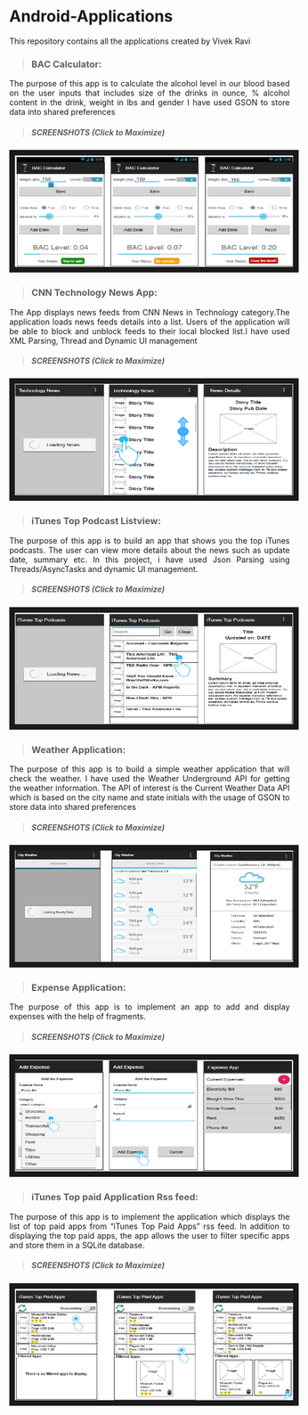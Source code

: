 # Android-Applications
This repository contains all the applications created by Vivek Ravi

> ### BAC Calculator:
<p align="justify">The purpose of this app is to calculate the alcohol level in our blood based on the user inputs 
that includes size of the drinks in ounce, % alcohol content in the drink, weight in lbs and gender
I have used GSON to store data into shared preferences</p>

> ##### SCREENSHOTS (Click to Maximize)

<a href="https://github.com/vivekravi123/Android-Applications/blob/master/BACCalculator/screenshots/BACimage.png" target="_blank">
<img src="https://github.com/vivekravi123/Android-Applications/blob/master/BACCalculator/screenshots/BACimage.png" 
alt="IMAGE ALT TEXT HERE" width="500" height="200" border="10" /></a>
 
 > ### CNN Technology News App:
<p align="justify">The App displays news feeds from CNN News in Technology category.The application loads news feeds details into a list. Users of the application will be able to block and unblock feeds to their local blocked list.I have used XML Parsing, Thread and Dynamic UI management </p>

> ##### SCREENSHOTS (Click to Maximize)

<a href="https://github.com/vivekravi123/Android-Applications/blob/master/CNNTechnologyNewsApp/screenshots/CNNimage.png" target="_blank">
<img src="https://github.com/vivekravi123/Android-Applications/blob/master/CNNTechnologyNewsApp/screenshots/CNNimage.png" 
alt="IMAGE ALT TEXT HERE" width="500" height="200" border="10" /></a>

> ### iTunes Top Podcast Listview:

<p align="justify">The purpose of this app is to build an app that shows you the top iTunes podcasts. The user can view more details about the news such as update date, summary etc. In this project, i have used Json Parsing using Threads/AsyncTasks and dynamic UI management.</p>

> ##### SCREENSHOTS (Click to Maximize)

<a href="https://github.com/vivekravi123/Android-Applications/blob/master/iTunesTopPodcastListview/screenshot/iTunesTopPodcastimage.png" target="_blank">
<img src="https://github.com/vivekravi123/Android-Applications/blob/master/iTunesTopPodcastListview/screenshot/iTunesTopPodcastimage.png" 
alt="IMAGE ALT TEXT HERE" width="500" height="200" border="10" /></a>

> ### Weather Application:

<p align="justify">The purpose of this app is to build a simple weather application that will check the
weather. I have used the Weather Underground API for getting the weather information. The
API of interest is the Current Weather Data API which is based on the city name and
state initials with the usage of GSON to store data into shared preferences</p>

> ##### SCREENSHOTS (Click to Maximize)

<a href="https://github.com/vivekravi123/Android-Applications/blob/master/WeatherApp/screenshot/weatherimage.png" target="_blank">
<img src="https://github.com/vivekravi123/Android-Applications/blob/master/WeatherApp/screenshot/weatherimage.png" 
alt="IMAGE ALT TEXT HERE" width="500" height="200" border="10" /></a>


> ### Expense Application:

<p align="justify">The purpose of this app is to implement an app to add and
display expenses with the help of fragments.</p>

> ##### SCREENSHOTS (Click to Maximize)

<a href="https://github.com/vivekravi123/Android-Applications/blob/master/ExpenseApplication/screenshot/ExpenseApp.png">
<img src="https://github.com/vivekravi123/Android-Applications/blob/master/ExpenseApplication/screenshot/ExpenseApp.png" 
alt="IMAGE ALT TEXT HERE" width="500" height="200" border="10" /></a>


> ### iTunes Top paid Application Rss feed:

<p align="justify">The purpose of this app is to implement the application which displays the list
of top paid apps from “iTunes Top Paid Apps” rss feed. In addition to displaying the top
paid apps, the app allows the user to filter specific apps and store them in a SQLite
database.</p>

> ##### SCREENSHOTS (Click to Maximize)

<a href="https://github.com/vivekravi123/Android-Applications/blob/master/iTunesTopPaidApplication/screenshot/iTunesTopPaid.png">
<img src="https://github.com/vivekravi123/Android-Applications/blob/master/iTunesTopPaidApplication/screenshot/iTunesTopPaid.png" 
alt="IMAGE ALT TEXT HERE" width="500" height="200" border="10" /></a>
